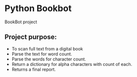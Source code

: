 # Python Bookbot

BookBot project

## Project purpose:
- To scan full text from a digital book
- Parse the text for word count.
- Parse the words for character count.
- Return a dictionary for alpha characters with count of each.
- Returns a final report.